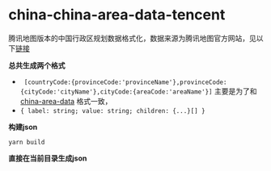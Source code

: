 # china-china-area-data-tencent

腾讯地图版本的中国行政区规划数据格式化，数据来源为腾讯地图官方网站，见以下[链接](https://lbs.qq.com/service/webService/webServiceGuide/webServiceDistrict)



**总共生成两个格式**  


- ` [countryCode:{provinceCode:'provinceName'},provinceCode:{cityCode:'cityName'},cityCode:{areaCode:'areaName'}]`  主要是为了和[china-area-data](https://github.com/airyland/china-area-data) 格式一致，
- `{ label: string; value: string; children: {...}[] }` 


**构建json**

`yarn build`

**直接在当前目录生成json**
